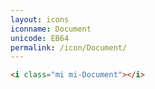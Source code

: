 ```yaml
---
layout: icons
iconname: Document
unicode: EB64
permalink: /icon/Document/
---
```


``` html
<i class="mi mi-Document"></i>
```
